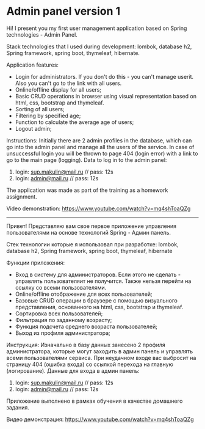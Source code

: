 # Admin panel version 1

Hi! I present you my first user management application based on Spring technologies - Admin Panel.

Stack technologies that I used during development: lombok, database h2, Spring framework, spring boot, thymeleaf, hibernate.

Application features:
- Login for administrators. If you don't do this - you can't manage userit. Also you can't go to the link with all users.
- Online/offline display for all users;
- Basic CRUD operations in browser using visual representation based on html, css, bootstrap and thymeleaf.
- Sorting of all users;
- Filtering by specified age;
- Function to calculate the average age of users;
- Logout admin;

Instructions: 
Initially there are 2 admin profiles in the database, which can go into the admin panel and manage all the users of the service. In case of unsuccessful login you will be thrown to page 404 (login error) with a link to go to the main page (logging).
Data to log in to the admin panel:
1) login: sup.makulin@mail.ru // pass: 12s
2) login: admin@mail.ru // pass: 12s

The application was made as part of the training as a homework assignment. 

Video demonstration: https://www.youtube.com/watch?v=mq4shToaQZg 

---

Привет! Представляю вам свое первое приложение управления пользователями на основе технологий Spring - Админ панель.

Стек технологии которые я использовал при разработке: lombok, database h2, Spring framework, spring boot, thymeleaf, hibernate

Функции приложения:
- Вход в систему для администраторов. Если этого не сделать - управлять пользователяит не получится. Также нельзя перейти на ссылку со всеми пользователями.
- Online/offline отображение для всех пользователей;
- Базовые CRUD операции в браузере с помощью визуального представления, основанного на html, css, bootstrap и thymeleaf.
- Сортировка всех пользователей;
- Фильтрация по заданному возрасту;
- Функция подсчета среднего возраста пользователей;
- Выход из профиля администратора;

Инструкция: 
Изначально в базу данных занесено 2 профиля администратора, которые могут заходить в админ панель и управлять всеми пользователями сервиса. При неудачном входе вас выбросит на страницу 404 (ошибка входа) со ссылкой перехода на главную (логирование).
Данные для входа в админ панель:
1) login: sup.makulin@mail.ru  //   pass: 12s
2) login: admin@mail.ru  //   pass: 12s

Приложение выполнено в рамках обучения в качестве домашнего задания. 

Видео демонстрация: https://www.youtube.com/watch?v=mq4shToaQZg

